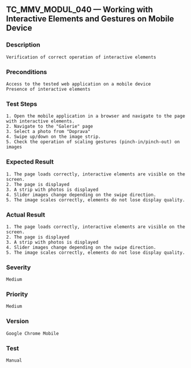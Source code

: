 ## TC_MMV_MODUL_040 — Working with Interactive Elements and Gestures on Mobile Device

### Description
    Verification of correct operation of interactive elements

### Preconditions
    Access to the tested web application on a mobile device
    Presence of interactive elements

### Test Steps
    1. Open the mobile application in a browser and navigate to the page 
    with interactive elements.
    2. Navigate to the "Galerie" page
    3. Select a photo from "Doprava"
    4. Swipe up/down on the image strip.
    5. Check the operation of scaling gestures (pinch-in/pinch-out) on images

### Expected Result
    1. The page loads correctly, interactive elements are visible on the screen.
    2. The page is displayed
    3. A strip with photos is displayed
    4. Slider images change depending on the swipe direction.
    5. The image scales correctly, elements do not lose display quality.


### Actual Result
    1. The page loads correctly, interactive elements are visible on the screen.
    2. The page is displayed
    3. A strip with photos is displayed
    4. Slider images change depending on the swipe direction.
    5. The image scales correctly, elements do not lose display quality.

### Severity
    Medium

### Priority
    Medium

### Version
    Google Chrome Mobile

### Test
    Manual
